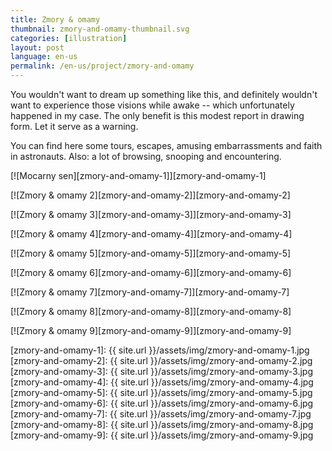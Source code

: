 ```yaml
---
title: Zmory & omamy
thumbnail: zmory-and-omamy-thumbnail.svg
categories: [illustration]
layout: post
language: en-us
permalink: /en-us/project/zmory-and-omamy
---
```


You wouldn't want to dream up something like this, and definitely wouldn't want to experience those visions while awake -- which unfortunately happened in my case. The only benefit is this modest report in drawing form. Let it serve as a warning.

You can find here some tours, escapes, amusing embarrassments and faith in astronauts. Also: a lot of browsing, snooping and encountering.

[![Mocarny sen][zmory-and-omamy-1]][zmory-and-omamy-1]

[![Zmory & omamy 2][zmory-and-omamy-2]][zmory-and-omamy-2]

[![Zmory & omamy 3][zmory-and-omamy-3]][zmory-and-omamy-3]

[![Zmory & omamy 4][zmory-and-omamy-4]][zmory-and-omamy-4]

[![Zmory & omamy 5][zmory-and-omamy-5]][zmory-and-omamy-5]

[![Zmory & omamy 6][zmory-and-omamy-6]][zmory-and-omamy-6]

[![Zmory & omamy 7][zmory-and-omamy-7]][zmory-and-omamy-7]

[![Zmory & omamy 8][zmory-and-omamy-8]][zmory-and-omamy-8]

[![Zmory & omamy 9][zmory-and-omamy-9]][zmory-and-omamy-9]

[zmory-and-omamy-1]: {{ site.url }}/assets/img/zmory-and-omamy-1.jpg
[zmory-and-omamy-2]: {{ site.url }}/assets/img/zmory-and-omamy-2.jpg
[zmory-and-omamy-3]: {{ site.url }}/assets/img/zmory-and-omamy-3.jpg
[zmory-and-omamy-4]: {{ site.url }}/assets/img/zmory-and-omamy-4.jpg
[zmory-and-omamy-5]: {{ site.url }}/assets/img/zmory-and-omamy-5.jpg
[zmory-and-omamy-6]: {{ site.url }}/assets/img/zmory-and-omamy-6.jpg
[zmory-and-omamy-7]: {{ site.url }}/assets/img/zmory-and-omamy-7.jpg
[zmory-and-omamy-8]: {{ site.url }}/assets/img/zmory-and-omamy-8.jpg
[zmory-and-omamy-9]: {{ site.url }}/assets/img/zmory-and-omamy-9.jpg